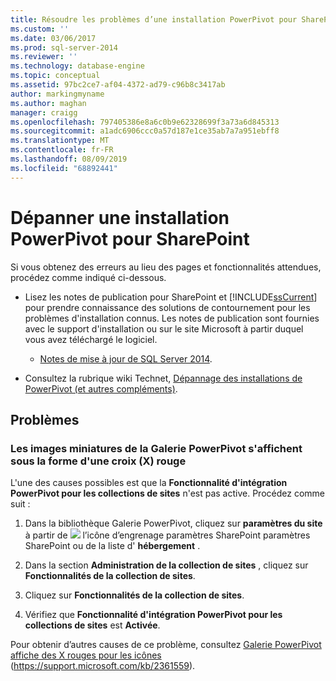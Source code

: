 ```yaml
---
title: Résoudre les problèmes d’une installation PowerPivot pour SharePoint | Microsoft Docs
ms.custom: ''
ms.date: 03/06/2017
ms.prod: sql-server-2014
ms.reviewer: ''
ms.technology: database-engine
ms.topic: conceptual
ms.assetid: 97bc2ce7-af04-4372-ad79-c96b8c3417ab
author: markingmyname
ms.author: maghan
manager: craigg
ms.openlocfilehash: 797405386e8a6c0b9e62328699f3a73a6d845313
ms.sourcegitcommit: a1adc6906ccc0a57d187e1ce35ab7a7a951ebff8
ms.translationtype: MT
ms.contentlocale: fr-FR
ms.lasthandoff: 08/09/2019
ms.locfileid: "68892441"
---
```

# <a name="troubleshoot-a-powerpivot-for-sharepoint-installation"></a>Dépanner une installation PowerPivot pour SharePoint
  Si vous obtenez des erreurs au lieu des pages et fonctionnalités attendues, procédez comme indiqué ci-dessous.  
  
-   Lisez les notes de publication pour SharePoint et [!INCLUDE[ssCurrent](../../includes/sscurrent-md.md)] pour prendre connaissance des solutions de contournement pour les problèmes d'installation connus. Les notes de publication sont fournies avec le support d'installation ou sur le site Microsoft à partir duquel vous avez téléchargé le logiciel.  
  
    -   [Notes de mise à jour de SQL Server 2014](https://technet.microsoft.com/library/dn169381\(v=sql.15\).aspx).  
  
-   Consultez la rubrique wiki Technet, [Dépannage des installations de PowerPivot (et autres compléments)](https://social.technet.microsoft.com/wiki/contents/articles/13737.troubleshooting-installations-of-powerpivot-and-other-add-ins.aspx).  
  
## <a name="issues"></a>Problèmes  
  
### <a name="powerpivot-gallery-thumbnail-images-show-as-a-red-x"></a>Les images miniatures de la Galerie PowerPivot s'affichent sous la forme d'une croix (X) rouge  
 L'une des causes possibles est que la **Fonctionnalité d'intégration PowerPivot pour les collections de sites** n'est pas active. Procédez comme suit :  
  
1.  Dans la bibliothèque Galerie PowerPivot, cliquez sur **paramètres du site** à partir de ![](https://docs.microsoft.com/analysis-services/analysis-services/media/as-sharepoint2013-settings-gear.gif "") l’icône d’engrenage paramètres SharePoint paramètres SharePoint ou de la liste d' **hébergement** .  
  
2.  Dans la section **Administration de la collection de sites** , cliquez sur **Fonctionnalités de la collection de sites**.  
  
3.  Cliquez sur **Fonctionnalités de la collection de sites**.  
  
4.  Vérifiez que **Fonctionnalité d'intégration PowerPivot pour les collections de sites** est **Activée**.  
  
 Pour obtenir d’autres causes de ce problème, consultez [Galerie PowerPivot affiche des X rouges pour les icônes](https://support.microsoft.com/kb/2361559) (https://support.microsoft.com/kb/2361559).  
  
  
